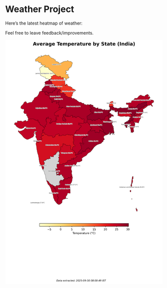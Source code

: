# Weather Project

Here’s the latest heatmap of weather:

Feel free to leave feedback/improvements.

![India Heatmap](docs/assets/india_heatmap.png?v=DB40DB)
